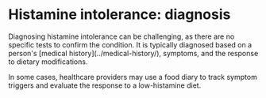 [//]: # (source: ?)
[//]: # (tags: diagnoses)

# Histamine intolerance: diagnosis

Diagnosing histamine intolerance can be challenging, as there are no specific tests to confirm the condition. It is typically diagnosed based on a person's [medical history](../medical-history/\), symptoms, and the response to dietary modifications.

In some cases, healthcare providers may use a food diary to track symptom triggers and evaluate the response to a low-histamine diet.
